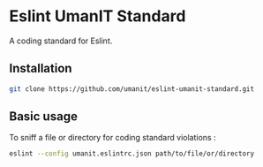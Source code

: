 # Eslint UmanIT Standard

A coding standard for Eslint.

## Installation

```sh
git clone https://github.com/umanit/eslint-umanit-standard.git
```

## Basic usage

To sniff a file or directory for coding standard violations :

```sh
eslint --config umanit.eslintrc.json path/to/file/or/directory
```
